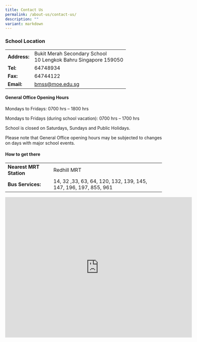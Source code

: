 ```yaml
---
title: Contact Us
permalink: /about-us/contact-us/
description: ""
variant: markdown
---
```

### School Location

|  |  |
|---|---|
| **Address:** | Bukit Merah Secondary School<br>10 Lengkok Bahru Singapore 159050 |
| **Tel:** | 64748934 |
| **Fax:** | 64744122 |
| **Email:** | bmss@moe.edu.sg |


#### General Office Opening Hours

Mondays to Fridays: 0700 hrs – 1800 hrs

Mondays to Fridays (during school vacation): 0700 hrs – 1700 hrs 

School is closed on Saturdays, Sundays and Public Holidays. 

Please note that General Office opening hours may be subjected to changes on days with major school events.



#### How to get there

|  |  |
|---|---|
| **Nearest MRT Station** | Redhill MRT |
| **Bus Services:** | 14, 32 ,33, 63, 64, 120, 132, 139, 145, 147, 196, 197, 855, 961 |



<iframe src="https://www.google.com/maps/embed?pb=!1m18!1m12!1m3!1d15955.254645869376!2d103.79436988588647!3d1.2858179861974608!2m3!1f0!2f0!3f0!3m2!1i1024!2i768!4f13.1!3m3!1m2!1s0x31da1bd3b731e8af%3A0x75ffd1d80e0dc820!2sBukit%20Merah%20Secondary%20School!5e0!3m2!1sen!2ssg!4v1681866890336!5m2!1sen!2ssg" width="600" height="450" style="border:0;" allowfullscreen="" loading="lazy"></iframe>